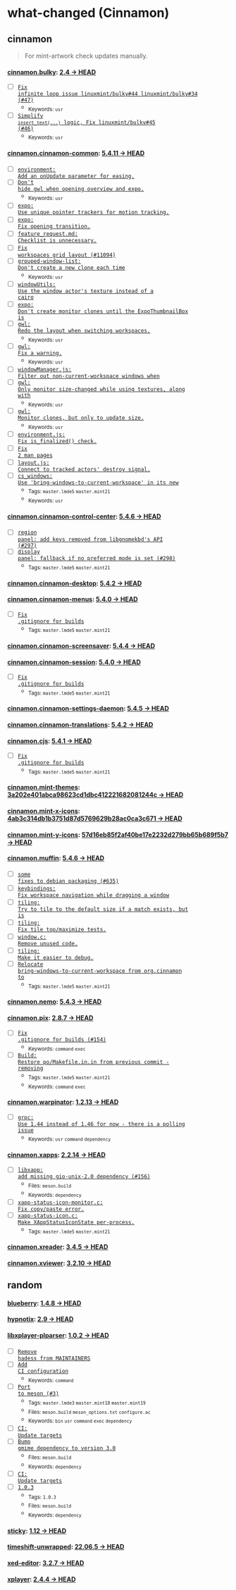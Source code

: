 # what-changed (Cinnamon)
## cinnamon
> For mint-artwork check updates manually.

#### [cinnamon.bulky](https://github.com/linuxmint/bulky): [2.4 → HEAD](https://github.com/linuxmint/bulky/compare/2.4...HEAD)

- [ ] [<code>Fix infinite loop issue linuxmint/bulky#44 linuxmint/bulky#34 (#47)</code>](https://github.com/linuxmint/bulky/commit/207e6bcdc9a8f972e58cd96b04b7edb472206e32)
  - <sub>Keywords: <code>usr</code></sub>
- [ ] [<code>Simplify `insert_text(...)` logic, Fix linuxmint/bulky#45 (#46)</code>](https://github.com/linuxmint/bulky/commit/fd812b38a1378b87795916b64eb45b273735bc86)
  - <sub>Keywords: <code>usr</code></sub>

#### [cinnamon.cinnamon-common](https://github.com/linuxmint/cinnamon): [5.4.11 → HEAD](https://github.com/linuxmint/cinnamon/compare/5.4.11...HEAD)

- [ ] [<code>environment: Add an onUpdate parameter for easing.</code>](https://github.com/linuxmint/cinnamon/commit/f354e6f671de4776973375d35c1d6573e0ee6925)
- [ ] [<code>Don't hide gwl when opening overview and expo.</code>](https://github.com/linuxmint/cinnamon/commit/a34e71d227aca19412701bd02c36c9f1b8bbd480)
  - <sub>Keywords: <code>usr</code></sub>
- [ ] [<code>expo: Use unique pointer trackers for motion tracking.</code>](https://github.com/linuxmint/cinnamon/commit/058deafc84d25e4736dc881e95f4de057c1d0157)
- [ ] [<code>expo: Fix opening transition.</code>](https://github.com/linuxmint/cinnamon/commit/ef74d195d12e969ca57dde48f77bb5328ff4948c)
- [ ] [<code>feature_request.md: Checklist is unnecessary.</code>](https://github.com/linuxmint/cinnamon/commit/40fac546661a7cab552d41052644152aaa92d43c)
- [ ] [<code>Fix workspaces grid layout (#11094)</code>](https://github.com/linuxmint/cinnamon/commit/828665b59bca3faf1152041a5465fed0f86ccc4c)
- [ ] [<code>grouped-window-list: Don't create a new clone each time</code>](https://github.com/linuxmint/cinnamon/commit/de39163f21ef74383c8aea7697e842a2961f6592)
  - <sub>Keywords: <code>usr</code></sub>
- [ ] [<code>windowUtils: Use the window actor's texture instead of a cairo</code>](https://github.com/linuxmint/cinnamon/commit/952f7815af737f658e9b32e9ff4bd267c3048fda)
- [ ] [<code>expo: Don't create monitor clones until the ExpoThumbnailBox is</code>](https://github.com/linuxmint/cinnamon/commit/a99133cbeae3f517e346688f28bd6b4ccd3ca0bb)
- [ ] [<code>gwl: Redo the layout when switching workspaces.</code>](https://github.com/linuxmint/cinnamon/commit/01faeaa0103cbd3286b0ac6cc37198fe55a0ac5f)
  - <sub>Keywords: <code>usr</code></sub>
- [ ] [<code>gwl: Fix a warning.</code>](https://github.com/linuxmint/cinnamon/commit/6d8a3c900a4f13bd5787becc6d4e5bb0074b178e)
  - <sub>Keywords: <code>usr</code></sub>
- [ ] [<code>windowManager.js: Filter out non-current-workspace windows when</code>](https://github.com/linuxmint/cinnamon/commit/f800711e14c307d91b6cf59e53228b59651489dc)
- [ ] [<code>gwl: Only monitor size-changed while using textures, along with</code>](https://github.com/linuxmint/cinnamon/commit/f7516fed151167924872edee31a64a503901ef19)
  - <sub>Keywords: <code>usr</code></sub>
- [ ] [<code>gwl: Monitor clones, but only to update size.</code>](https://github.com/linuxmint/cinnamon/commit/a4d5c3071b4655e9425f3b39c076b06a25212106)
  - <sub>Keywords: <code>usr</code></sub>
- [ ] [<code>environment.js: Fix is_finalized() check.</code>](https://github.com/linuxmint/cinnamon/commit/c7110ea25b03226eb974cb24d5b390e7ce61cdec)
- [ ] [<code>Fix 2 man pages</code>](https://github.com/linuxmint/cinnamon/commit/6d29765c9025ddbdba7889e37794bbcbc9c322b3)
- [ ] [<code>layout.js: Connect to tracked actors' destroy signal.</code>](https://github.com/linuxmint/cinnamon/commit/43677cb30dd7eb284ac702519cd0dd9e855cd878)
- [ ] [<code>cs_windows: Use 'bring-windows-to-current-workspace' in its new</code>](https://github.com/linuxmint/cinnamon/commit/7adcfe6c63d45132ab8abe4aed430d21a4ccd680)
  - <sub>Tags: <code>master.lmde5</code> <code>master.mint21</code></sub>
  - <sub>Keywords: <code>usr</code></sub>

#### [cinnamon.cinnamon-control-center](https://github.com/linuxmint/cinnamon-control-center): [5.4.6 → HEAD](https://github.com/linuxmint/cinnamon-control-center/compare/5.4.6...HEAD)

- [ ] [<code>region panel: add keys removed from libgnomekbd's API (#297)</code>](https://github.com/linuxmint/cinnamon-control-center/commit/8cb73375e66b93da18f7bde728d4a832c07aada4)
- [ ] [<code>display panel: fallback if no preferred mode is set (#298)</code>](https://github.com/linuxmint/cinnamon-control-center/commit/216a759231709d7d23e074a76a3b8ff446efb6d3)
  - <sub>Tags: <code>master.lmde5</code> <code>master.mint21</code></sub>

#### [cinnamon.cinnamon-desktop](https://github.com/linuxmint/cinnamon-desktop): [5.4.2 → HEAD](https://github.com/linuxmint/cinnamon-desktop/compare/5.4.2...HEAD)


#### [cinnamon.cinnamon-menus](https://github.com/linuxmint/cinnamon-menus): [5.4.0 → HEAD](https://github.com/linuxmint/cinnamon-menus/compare/5.4.0...HEAD)

- [ ] [<code>Fix .gitignore for builds</code>](https://github.com/linuxmint/cinnamon-menus/commit/f9d9a90597896db10592ac67b3a6c8a7b15bc789)
  - <sub>Tags: <code>master.lmde5</code> <code>master.mint21</code></sub>

#### [cinnamon.cinnamon-screensaver](https://github.com/linuxmint/cinnamon-screensaver): [5.4.4 → HEAD](https://github.com/linuxmint/cinnamon-screensaver/compare/5.4.4...HEAD)


#### [cinnamon.cinnamon-session](https://github.com/linuxmint/cinnamon-session): [5.4.0 → HEAD](https://github.com/linuxmint/cinnamon-session/compare/5.4.0...HEAD)

- [ ] [<code>Fix .gitignore for builds</code>](https://github.com/linuxmint/cinnamon-session/commit/29fd37f6d8f94763c13b4f76cd91f047fbccbf81)
  - <sub>Tags: <code>master.lmde5</code> <code>master.mint21</code></sub>

#### [cinnamon.cinnamon-settings-daemon](https://github.com/linuxmint/cinnamon-settings-daemon): [5.4.5 → HEAD](https://github.com/linuxmint/cinnamon-settings-daemon/compare/5.4.5...HEAD)


#### [cinnamon.cinnamon-translations](https://github.com/linuxmint/cinnamon-translations): [5.4.2 → HEAD](https://github.com/linuxmint/cinnamon-translations/compare/5.4.2...HEAD)


#### [cinnamon.cjs](https://github.com/linuxmint/cjs): [5.4.1 → HEAD](https://github.com/linuxmint/cjs/compare/5.4.1...HEAD)

- [ ] [<code>Fix .gitignore for builds</code>](https://github.com/linuxmint/cjs/commit/ec0a18fb4455e833300c55608edf25f48fcc82b9)
  - <sub>Tags: <code>master.lmde5</code> <code>master.mint21</code></sub>

#### [cinnamon.mint-themes](https://github.com/linuxmint/mint-themes): [3a202e401abca98623cd1dbc412221682081244c → HEAD](https://github.com/linuxmint/mint-themes/compare/3a202e401abca98623cd1dbc412221682081244c...HEAD)


#### [cinnamon.mint-x-icons](https://github.com/linuxmint/mint-x-icons): [4ab3c314db1b3751d87d5769629b28ac0ca3c671 → HEAD](https://github.com/linuxmint/mint-x-icons/compare/4ab3c314db1b3751d87d5769629b28ac0ca3c671...HEAD)


#### [cinnamon.mint-y-icons](https://github.com/linuxmint/mint-y-icons): [57d16eb85f2af40be17e2232d279bb65b689f5b7 → HEAD](https://github.com/linuxmint/mint-y-icons/compare/57d16eb85f2af40be17e2232d279bb65b689f5b7...HEAD)


#### [cinnamon.muffin](https://github.com/linuxmint/muffin): [5.4.6 → HEAD](https://github.com/linuxmint/muffin/compare/5.4.6...HEAD)

- [ ] [<code>some fixes to debian packaging (#635)</code>](https://github.com/linuxmint/muffin/commit/6821ae37cb13e077fe08692be4767df694aa362b)
- [ ] [<code>keybindings: Fix workspace navigation while dragging a window</code>](https://github.com/linuxmint/muffin/commit/df41516f39b3c2410026c9bffa1d9d49cb589692)
- [ ] [<code>tiling: Try to tile to the default size if a match exists, but is</code>](https://github.com/linuxmint/muffin/commit/49df86b0322fa494654e1b0e5747b08def095239)
- [ ] [<code>tiling: Fix tile top/maximize tests.</code>](https://github.com/linuxmint/muffin/commit/a5f0d56ab269ce7e5d599ba7d3ee61633c6b2ab5)
- [ ] [<code>window.c: Remove unused code.</code>](https://github.com/linuxmint/muffin/commit/48fc420e9f48ddc6676fa5175ca097f19f4ff1b8)
- [ ] [<code>tiling: Make it easier to debug.</code>](https://github.com/linuxmint/muffin/commit/433dc2c412eab482c245f83958331d4e16dfb62c)
- [ ] [<code>Relocate bring-windows-to-current-workspace from org.cinnamon to</code>](https://github.com/linuxmint/muffin/commit/9411323596e47ded674328e0d3a19ceaf87a16d6)
  - <sub>Tags: <code>master.lmde5</code> <code>master.mint21</code></sub>

#### [cinnamon.nemo](https://github.com/linuxmint/nemo): [5.4.3 → HEAD](https://github.com/linuxmint/nemo/compare/5.4.3...HEAD)


#### [cinnamon.pix](https://github.com/linuxmint/pix): [2.8.7 → HEAD](https://github.com/linuxmint/pix/compare/2.8.7...HEAD)

- [ ] [<code>Fix .gitignore for builds (#154)</code>](https://github.com/linuxmint/pix/commit/a3ad8d8ea92bb577b5373798bc6f5f5d567e002e)
  - <sub>Keywords: <code>command</code> <code>exec</code></sub>
- [ ] [<code>Build: Restore po/Makefile.in.in from previous commit - removing</code>](https://github.com/linuxmint/pix/commit/73f592ec6178b4d6e97886de4b3c34a0d46e9c58)
  - <sub>Tags: <code>master.lmde5</code> <code>master.mint21</code></sub>
  - <sub>Keywords: <code>command</code> <code>exec</code></sub>

#### [cinnamon.warpinator](https://github.com/linuxmint/warpinator): [1.2.13 → HEAD](https://github.com/linuxmint/warpinator/compare/1.2.13...HEAD)

- [ ] [<code>grpc: Use 1.44 instead of 1.46 for now - there is a polling issue</code>](https://github.com/linuxmint/warpinator/commit/8fd5f86230bc0aee5b9fd736c94a186b84a51ab3)
  - <sub>Keywords: <code>usr</code> <code>command</code> <code>dependency</code></sub>

#### [cinnamon.xapps](https://github.com/linuxmint/xapp): [2.2.14 → HEAD](https://github.com/linuxmint/xapp/compare/2.2.14...HEAD)

- [ ] [<code>libxapp: add missing gio-unix-2.0 dependency (#156)</code>](https://github.com/linuxmint/xapp/commit/052081f75d1c1212aeb6a913772723c81607bcb3)
  - <sub>Files: <code>meson.build</code></sub>
  - <sub>Keywords: <code>dependency</code></sub>
- [ ] [<code>xapp-status-icon-monitor.c: Fix copy/paste error.</code>](https://github.com/linuxmint/xapp/commit/69ca4f166c49de909b4726974ea1cc22674d3484)
- [ ] [<code>xapp-status-icon.c: Make XAppStatusIconState per-process.</code>](https://github.com/linuxmint/xapp/commit/33a0f45ead5c4f1d9ee27e8414fe0617d8b25536)
  - <sub>Tags: <code>master.lmde5</code> <code>master.mint21</code></sub>

#### [cinnamon.xreader](https://github.com/linuxmint/xreader): [3.4.5 → HEAD](https://github.com/linuxmint/xreader/compare/3.4.5...HEAD)


#### [cinnamon.xviewer](https://github.com/linuxmint/xviewer): [3.2.10 → HEAD](https://github.com/linuxmint/xviewer/compare/3.2.10...HEAD)

## random

#### [blueberry](https://github.com/linuxmint/blueberry): [1.4.8 → HEAD](https://github.com/linuxmint/blueberry/compare/1.4.8...HEAD)


#### [hypnotix](https://github.com/linuxmint/hypnotix): [2.9 → HEAD](https://github.com/linuxmint/hypnotix/compare/2.9...HEAD)


#### [libxplayer-plparser](https://github.com/linuxmint/xplayer-plparser): [1.0.2 → HEAD](https://github.com/linuxmint/xplayer-plparser/compare/1.0.2...HEAD)

- [ ] [<code>Remove hadess from MAINTAINERS</code>](https://github.com/linuxmint/xplayer-plparser/commit/a5380e43340952309f6771bc26de89847798dc8f)
- [ ] [<code>Add CI configuration</code>](https://github.com/linuxmint/xplayer-plparser/commit/507b84bd9c0dd7c80a0f7333ce2a859ec138956d)
  - <sub>Keywords: <code>command</code></sub>
- [ ] [<code>Port to meson (#3)</code>](https://github.com/linuxmint/xplayer-plparser/commit/600ec3dd3705e1968f219ff8ea96aada51ab2f04)
  - <sub>Tags: <code>master.lmde3</code> <code>master.mint18</code> <code>master.mint19</code></sub>
  - <sub>Files: <code>meson.build</code> <code>meson_options.txt</code> <code>configure.ac</code></sub>
  - <sub>Keywords: <code>bin</code> <code>usr</code> <code>command</code> <code>exec</code> <code>dependency</code></sub>
- [ ] [<code>CI: Update targets</code>](https://github.com/linuxmint/xplayer-plparser/commit/58682a70318ee304271b116d6660beb41ed90cc9)
- [ ] [<code>Bump gmime dependency to version 3.0</code>](https://github.com/linuxmint/xplayer-plparser/commit/d788d588ad8d383ba82461ca84a52cd7f6e077e5)
  - <sub>Files: <code>meson.build</code></sub>
  - <sub>Keywords: <code>dependency</code></sub>
- [ ] [<code>CI: Update targets</code>](https://github.com/linuxmint/xplayer-plparser/commit/50b11ba676b6cb59197c8694a245d5615df112f3)
- [ ] [<code>1.0.3</code>](https://github.com/linuxmint/xplayer-plparser/commit/088731a2d9e92dbe6df3a4f6bc910e41f3676155)
  - <sub>Tags: <code>1.0.3</code></sub>
  - <sub>Files: <code>meson.build</code></sub>
  - <sub>Keywords: <code>dependency</code></sub>

#### [sticky](https://github.com/linuxmint/sticky): [1.12 → HEAD](https://github.com/linuxmint/sticky/compare/1.12...HEAD)


#### [timeshift-unwrapped](https://github.com/linuxmint/timeshift): [22.06.5 → HEAD](https://github.com/linuxmint/timeshift/compare/22.06.5...HEAD)


#### [xed-editor](https://github.com/linuxmint/xed): [3.2.7 → HEAD](https://github.com/linuxmint/xed/compare/3.2.7...HEAD)


#### [xplayer](https://github.com/linuxmint/xplayer): [2.4.4 → HEAD](https://github.com/linuxmint/xplayer/compare/2.4.4...HEAD)

